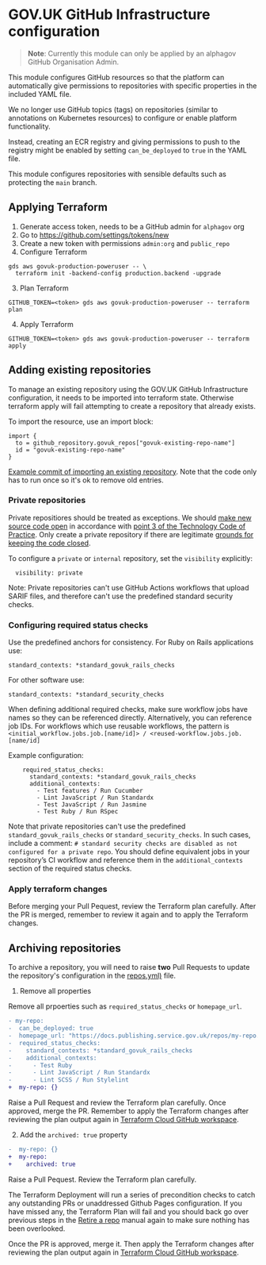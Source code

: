 # GOV.UK GitHub Infrastructure configuration

> **Note**: Currently this module can only be applied by an alphagov GitHub
Organisation Admin.

This module configures GitHub resources so that the platform can automatically give permissions to
repositories with specific properties in the included YAML file.

We no longer use GitHub topics (tags) on repositories (similar to
annotations on Kubernetes resources) to configure or enable platform functionality.

Instead, creating an ECR registry and giving permissions to push to the
registry might be enabled by setting `can_be_deployed` to `true` in the YAML file.

This module configures repositories with sensible defaults such as
protecting the `main` branch.

## Applying Terraform

1. Generate access token, needs to be a GitHub admin for `alphagov` org
  1. Go to https://github.com/settings/tokens/new
  2. Create a new token with permissions `admin:org` and `public_repo`
2. Configure Terraform
  ```shell
  gds aws govuk-production-poweruser -- \
    terraform init -backend-config production.backend -upgrade
  ```
3. Plan Terraform
  ```shell
  GITHUB_TOKEN=<token> gds aws govuk-production-poweruser -- terraform plan
  ```
4. Apply Terraform
  ```shell
  GITHUB_TOKEN=<token> gds aws govuk-production-poweruser -- terraform apply
  ```
## Adding existing repositories

To manage an existing repository using the GOV.UK GitHub Infrastructure configuration, it needs to be imported into terraform state. Otherwise terraform apply will fail attempting to create a repository that already exists. 

To import the resource, use an import block:
```
import {
  to = github_repository.govuk_repos["govuk-existing-repo-name"]
  id = "govuk-existing-repo-name"
}
```

[Example commit of importing an existing repository](https://github.com/alphagov/govuk-infrastructure/commit/c6774a7d42ca2eb9b0987a51cde8b57e13e0577f). Note that the code only has to run once so it's ok to remove old entries.

### Private repositories 

Private repositiores should be treated as exceptions. We should [make new source code open](https://www.gov.uk/service-manual/service-standard/point-12-make-new-source-code-open) in accordance with [point 3 of the Technology Code of Practice](https://www.gov.uk/guidance/the-technology-code-of-practice). Only create a private repository if there are legitimate [grounds for keeping the code closed](https://www.gov.uk/government/publications/open-source-guidance/when-code-should-be-open-or-closed). 

To configure a `private` or `internal` repository, set the `visibility` explicitly: 
```
  visibility: private
```

Note: Private repositories can't use GitHub Actions workflows that upload SARIF files, and therefore can't use the predefined standard security checks.


### Configuring required status checks

Use the predefined anchors for consistency. For Ruby on Rails applications use:
```
standard_contexts: *standard_govuk_rails_checks
```

For other software use:
```
standard_contexts: *standard_security_checks
```

When defining additional required checks, make sure workflow jobs have names so they can be referenced directly. Alternatively, you can reference job IDs. For workflows which use reusable workflows, the pattern is `<initial_workflow.jobs.job.[name/id]> / <reused-workflow.jobs.job.[name/id]`

Example configuration:
```
    required_status_checks:
      standard_contexts: *standard_govuk_rails_checks
      additional_contexts:
        - Test features / Run Cucumber
        - Lint JavaScript / Run Standardx
        - Test JavaScript / Run Jasmine
        - Test Ruby / Run RSpec
```

Note that private repositories can't use the predefined `standard_govuk_rails_checks` or `standard_security_checks`. In such cases, include a comment: `# standard security checks are disabled as not configured for a private repo`. You should define equivalent jobs in your repository’s CI workflow and reference them in the `additional_contexts` section of the required status checks.

### Apply terraform changes

Before merging your Pull Pequest, review the Terraform plan carefully. 
After the PR is merged, remember to review it again and to apply the Terraform changes. 


## Archiving repositories

To archive a repository, you will need to raise **two** Pull Requests to update the repository's configuration in the [repos.yml)](/terraform/deployments/github/repos.yml) file.

1. Remove all properties

Remove all prpoerties such as `required_status_checks` or `homepage_url`.

```diff
- my-repo:
-  can_be_deployed: true
-  homepage_url: "https://docs.publishing.service.gov.uk/repos/my-repo.html"
-  required_status_checks:
-    standard_contexts: *standard_govuk_rails_checks
-    additional_contexts:
-      - Test Ruby
-      - Lint JavaScript / Run Standardx
-      - Lint SCSS / Run Stylelint
+  my-repo: {}
```

Raise a Pull Request and review the Terraform plan carefully. Once approved, merge the PR. Remember to apply the Terraform changes after reviewing the plan output again in [Terraform Cloud GitHub workspace](https://app.terraform.io/app/govuk/workspaces/GitHub/runs).

2. Add the `archived: true` property

```diff
-  my-repo: {}
+  my-repo:
+    archived: true
```

Raise a Pull Pequest. Review the Terraform plan carefully.

The Terraform Deployment will run a series of precondition checks to catch any outstanding PRs or unaddressed Github Pages configuration. If you have missed any, the Terraform Plan will fail and you should back go over previous steps in the [Retire a repo](https://docs.publishing.service.gov.uk/manual/retiring-a-repo.html) manual again to make sure nothing has been overlooked.

Once the PR is approved, merge it. Then apply the Terraform changes after reviewing the plan output again in [Terraform Cloud GitHub workspace](https://app.terraform.io/app/govuk/workspaces/GitHub/runs).
